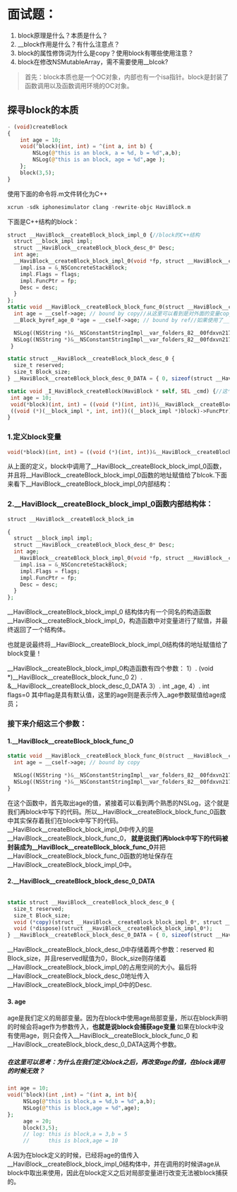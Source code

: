 # 面试题：
1. block原理是什么？本质是什么？
2. __block作用是什么？有什么注意点？
3. block的属性修饰词为什么是copy？使用block有哪些使用注意？
4. block在修改NSMutableArray，需不需要使用__blcok?

> 首先：block本质也是一个OC对象，内部也有一个isa指针。block是封装了函数调用以及函数调用环境的OC对象。

## 探寻block的本质
```php
- (void)createBlock
{
	int age = 10;
	void(^block)(int, int) = ^(int a, int b) {
		NSLog(@"this is an block, a = %d, b = %d",a,b);
		NSLog(@"this is an block, age = %d",age );
	};
	block(3,5);
}
```
使用下面的命令将.m文件转化为C++
```php
xcrun -sdk iphonesimulator clang -rewrite-objc HaviBlock.m
```
下面是C++结构的block：

```php
struct __HaviBlock__createBlock_block_impl_0 {//block的C++结构
  struct __block_impl impl;
  struct __HaviBlock__createBlock_block_desc_0* Desc;
  int age;
  __HaviBlock__createBlock_block_impl_0(void *fp, struct __HaviBlock__createBlock_block_desc_0 *desc, int _age, int flags=0) : age(_age) {
    impl.isa = &_NSConcreteStackBlock;
    impl.Flags = flags;
    impl.FuncPtr = fp;
    Desc = desc;
  }
};
static void __HaviBlock__createBlock_block_func_0(struct __HaviBlock__createBlock_block_impl_0 *__cself, int a, int b) {
  int age = __cself->age; // bound by copy//从这里可以看到是对外面的变量copy过来的
  __Block_byref_age_0 *age = __cself->age; // bound by ref//如果使用了__block，是对外面的变量创建了个引用

  NSLog((NSString *)&__NSConstantStringImpl__var_folders_82__00fdxvn217fjfl3my96zr0509801s_T_HaviBlock_1ee770_mi_0,a,b);
  NSLog((NSString *)&__NSConstantStringImpl__var_folders_82__00fdxvn217fjfl3my96zr0509801s_T_HaviBlock_1ee770_mi_1,age );
 }

static struct __HaviBlock__createBlock_block_desc_0 {
  size_t reserved;
  size_t Block_size;
} __HaviBlock__createBlock_block_desc_0_DATA = { 0, sizeof(struct __HaviBlock__createBlock_block_impl_0)};

static void _I_HaviBlock_createBlock(HaviBlock * self, SEL _cmd) {//这个就是block中的create函数
 int age = 10;
 void(*block)(int, int) = ((void (*)(int, int))&__HaviBlock__createBlock_block_impl_0((void *)__HaviBlock__createBlock_block_func_0, &__HaviBlock__createBlock_block_desc_0_DATA, age));
 ((void (*)(__block_impl *, int, int))((__block_impl *)block)->FuncPtr)((__block_impl *)block, 3, 5);
}

```
### 1.定义block变量
```php
void(*block)(int, int) = ((void (*)(int, int))&__HaviBlock__createBlock_block_impl_0((void *)__HaviBlock__createBlock_block_func_0, &__HaviBlock__createBlock_block_desc_0_DATA, age));
```
从上面的定义，block中调用了__HaviBlock__createBlock_block_impl_0函数，并且将__HaviBlock__createBlock_block_impl_0函数的地址赋值给了blcok.下面来看下__HaviBlock__createBlock_block_impl_0内部结构：

### 2.__HaviBlock__createBlock_block_impl_0函数内部结构体：

```php
struct __HaviBlock__createBlock_block_im

{
  struct __block_impl impl;
  struct __HaviBlock__createBlock_block_desc_0* Desc;
  int age;
  __HaviBlock__createBlock_block_impl_0(void *fp, struct __HaviBlock__createBlock_block_desc_0 *desc, int _age, int flags=0) : age(_age) {
    impl.isa = &_NSConcreteStackBlock;
    impl.Flags = flags;
    impl.FuncPtr = fp;
    Desc = desc;
  }
};
```
__HaviBlock__createBlock_block_impl_0 结构体内有一个同名的构造函数__HaviBlock__createBlock_block_impl_0，构造函数中对变量进行了赋值，并最终返回了一个结构体。<br>

也就是说最终将__HaviBlock__createBlock_block_impl_0结构体的地址赋值给了block变量！<br>

__HaviBlock__createBlock_block_impl_0构造函数有四个参数：
1）. (void *)__HaviBlock__createBlock_block_func_0
2）. &__HaviBlock__createBlock_block_desc_0_DATA
3）. int _age,
4）. int flags=0
其中flag是具有默认值，这里的age则是表示传入_age参数赋值给age成员；<br>
### 接下来介绍这三个参数：

#### 1.__HaviBlock__createBlock_block_func_0
```php
static void __HaviBlock__createBlock_block_func_0(struct __HaviBlock__createBlock_block_impl_0 *__cself, int a, int b) {
  int age = __cself->age; // bound by copy

  NSLog((NSString *)&__NSConstantStringImpl__var_folders_82__00fdxvn217fjfl3my96zr0509801s_T_HaviBlock_1ee770_mi_0,a,b);
  NSLog((NSString *)&__NSConstantStringImpl__var_folders_82__00fdxvn217fjfl3my96zr0509801s_T_HaviBlock_1ee770_mi_1,age );
}
```
在这个函数中，首先取出age的值，紧接着可以看到两个熟悉的NSLog，这个就是我们再block中写下的代码。所以__HaviBlock__createBlock_block_func_0函数中其实保存着我们在block中写下的代码。__HaviBlock__createBlock_block_impl_0中传入的是__HaviBlock__createBlock_block_func_0，<strong> 就是说我们再block中写下的代码被封装成为__HaviBlock__createBlock_block_func_0</strong>并把__HaviBlock__createBlock_block_func_0函数的地址保存在__HaviBlock__createBlock_block_impl_0中。

#### 2.__HaviBlock__createBlock_block_desc_0_DATA
```php

static struct __HaviBlock__createBlock_block_desc_0 {
  size_t reserved;
  size_t Block_size;
  void (*copy)(struct __HaviBlock__createBlock_block_impl_0*, struct __HaviBlock__createBlock_block_impl_0*);
  void (*dispose)(struct __HaviBlock__createBlock_block_impl_0*);
} __HaviBlock__createBlock_block_desc_0_DATA = { 0, sizeof(struct __HaviBlock__createBlock_block_impl_0), __HaviBlock__createBlock_block_copy_0, __HaviBlock__createBlock_block_dispose_0};

```
__HaviBlock__createBlock_block_desc_0中存储着两个参数：reserved 和 Block_size，并且reserved赋值为0，Block_size则存储着__HaviBlock__createBlock_block_impl_0的占用空间的大小。最后将__HaviBlock__createBlock_block_desc_0地址传入__HaviBlock__createBlock_block_impl_0中的Desc.

#### 3. age
age是我们定义的局部变量。因为在block中使用age局部变量，所以在block声明的时候会将age作为参数传入，<strong>也就是说block会捕获age变量 </strong>
如果在block中没有使用age，则只会传入__HaviBlock__createBlock_block_func_0 和__HaviBlock__createBlock_block_desc_0_DATA这两个参数。
<br>
##### 在这里可以思考：为什么在我们定义block之后，再改变age的值，在block调用的时候无效？
```php
int age = 10;
void(^block)(int ,int) = ^(int a, int b){
     NSLog(@"this is block,a = %d,b = %d",a,b);
     NSLog(@"this is block,age = %d",age);
};
     age = 20;
     block(3,5); 
     // log: this is block,a = 3,b = 5
     //      this is block,age = 10

```
A:因为在block定义的时候，已经将age的值传入__HaviBlock__createBlock_block_impl_0结构体中，并在调用的时候讲age从block中取出来使用，因此在block定义之后对局部变量进行改变无法被block捕获的。



























